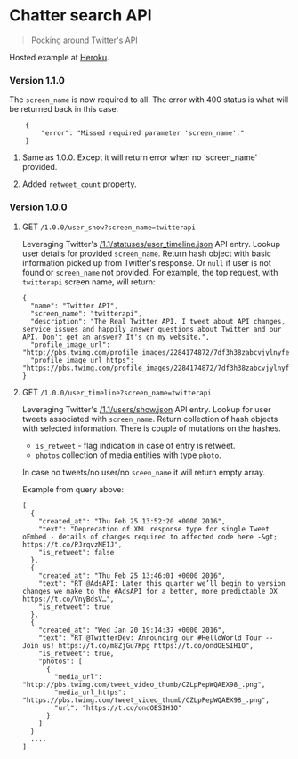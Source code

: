 # Chatter search API

> Pocking around Twitter's API

Hosted example at [Heroku](https://chatter-search-api.herokuapp.com/).

### Version 1.1.0

The `screen_name` is now required to all. The error with 400 status is what will be returned back in this case. 

    	
		{
			"error": "Missed required parameter 'screen_name'."
		}


1. Same as 1.0.0. Except it will return error when no 'screen_name' provided.

2. Added `retweet_count` property.

### Version 1.0.0


1.  GET `/1.0.0/user_show?screen_name=twitterapi`
	
	Leveraging Twitter's [/1.1/statuses/user_timeline.json](https://dev.twitter.com/rest/reference/get/statuses/user_timeline) API entry.
	Lookup user details for provided `screen_name`.
	Return hash object with basic information picked up from Twitter's response.
	Or `null` if user is not found or `screen_name` not provided.
	For example, the top request, with `twitterapi` screen name, will return:


		{
		  "name": "Twitter API",
		  "screen_name": "twitterapi",
		  "description": "The Real Twitter API. I tweet about API changes, service issues and happily answer questions about Twitter and our API. Don't get an answer? It's on my website.",
		  "profile_image_url": "http://pbs.twimg.com/profile_images/2284174872/7df3h38zabcvjylnyfe3_normal.png",
		  "profile_image_url_https": "https://pbs.twimg.com/profile_images/2284174872/7df3h38zabcvjylnyfe3_normal.png"
		}


2.  GET `/1.0.0/user_timeline?screen_name=twitterapi`

	Leveraging Twitter's [/1.1/users/show.json](https://dev.twitter.com/rest/reference/get/users/show) API entry.
	Lookup for user tweets associated with `screen_name`.
	Return collection of hash objects with selected information. There is couple of mutations on the hashes.

	-  `is_retweet` - flag indication in case of entry is retweet.
	-  `photos` collection of media entities with type `photo`.

	In case no tweets/no user/no `sceen_name` it will return empty array.

	Example from query above:


		[
		  {
		    "created_at": "Thu Feb 25 13:52:20 +0000 2016",
		    "text": "Deprecation of XML response type for single Tweet oEmbed - details of changes required to affected code here -&gt; https://t.co/PJrqvzMEIJ",
		    "is_retweet": false
		  },
		  {
		    "created_at": "Thu Feb 25 13:46:01 +0000 2016",
		    "text": "RT @AdsAPI: Later this quarter we’ll begin to version changes we make to the #AdsAPI for a better, more predictable DX https://t.co/VnyBdsV…",
		    "is_retweet": true
		  },
		  {
		    "created_at": "Wed Jan 20 19:14:37 +0000 2016",
		    "text": "RT @TwitterDev: Announcing our #HelloWorld Tour -- Join us! https://t.co/m8ZjGu7Kpg https://t.co/ondOESIH1O",
		    "is_retweet": true,
		    "photos": [
		      {
		        "media_url": "http://pbs.twimg.com/tweet_video_thumb/CZLpPepWQAEX98_.png",
		        "media_url_https": "https://pbs.twimg.com/tweet_video_thumb/CZLpPepWQAEX98_.png",
		        "url": "https://t.co/ondOESIH1O"
		      }
		    ]
		  }
		  ....
		]
